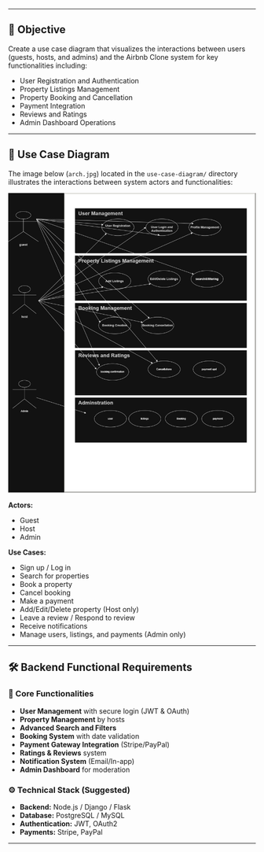 
---

## 📌 Objective

Create a use case diagram that visualizes the interactions between users (guests, hosts, and admins) and the Airbnb Clone system for key functionalities including:

- User Registration and Authentication  
- Property Listings Management  
- Property Booking and Cancellation  
- Payment Integration  
- Reviews and Ratings  
- Admin Dashboard Operations  

---

## 🧩 Use Case Diagram

The image below (`arch.jpg`) located in the `use-case-diagram/` directory illustrates the interactions between system actors and functionalities:

![Use Case Diagram](arch.jpg)

**Actors:**

- Guest  
- Host  
- Admin  

**Use Cases:**

- Sign up / Log in  
- Search for properties  
- Book a property  
- Cancel booking  
- Make a payment  
- Add/Edit/Delete property (Host only)  
- Leave a review / Respond to review  
- Receive notifications  
- Manage users, listings, and payments (Admin only)  


---

## 🛠️ Backend Functional Requirements

### 🔑 Core Functionalities

- **User Management** with secure login (JWT & OAuth)
- **Property Management** by hosts
- **Advanced Search and Filters**
- **Booking System** with date validation
- **Payment Gateway Integration** (Stripe/PayPal)
- **Ratings & Reviews** system
- **Notification System** (Email/In-app)
- **Admin Dashboard** for moderation

### ⚙️ Technical Stack (Suggested)

- **Backend:** Node.js / Django / Flask  
- **Database:** PostgreSQL / MySQL  
- **Authentication:** JWT, OAuth2  
- **Payments:** Stripe, PayPal  

---



